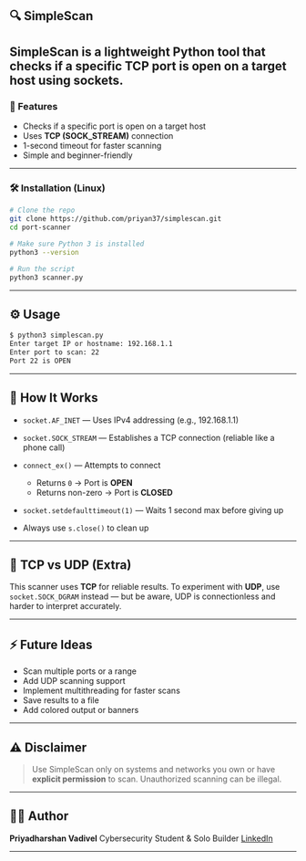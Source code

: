 ## 🔍 SimpleScan

**SimpleScan** is a lightweight Python tool that checks if a specific TCP port is open on a target host using sockets.
---

### 🚀 Features

* Checks if a specific port is open on a target host
* Uses **TCP (SOCK\_STREAM)** connection
* 1-second timeout for faster scanning
* Simple and beginner-friendly

---

### 🛠️ Installation (Linux)

```bash
# Clone the repo
git clone https://github.com/priyan37/simplescan.git
cd port-scanner

# Make sure Python 3 is installed
python3 --version

# Run the script
python3 scanner.py
```
---

## ⚙️ Usage

```bash
$ python3 simplescan.py
Enter target IP or hostname: 192.168.1.1
Enter port to scan: 22
Port 22 is OPEN
```

---

## 🧠 How It Works

* `socket.AF_INET` — Uses IPv4 addressing (e.g., 192.168.1.1)
* `socket.SOCK_STREAM` — Establishes a TCP connection (reliable like a phone call)
* `connect_ex()` — Attempts to connect

  * Returns `0` → Port is **OPEN**
  * Returns non-zero → Port is **CLOSED**
* `socket.setdefaulttimeout(1)` — Waits 1 second max before giving up
* Always use `s.close()` to clean up

---

## 📘 TCP vs UDP (Extra)

This scanner uses **TCP** for reliable results.
To experiment with **UDP**, use `socket.SOCK_DGRAM` instead — but be aware, UDP is connectionless and harder to interpret accurately.

---

## ⚡ Future Ideas

* Scan multiple ports or a range
* Add UDP scanning support
* Implement multithreading for faster scans
* Save results to a file
* Add colored output or banners

---

## ⚠️ Disclaimer

> Use SimpleScan only on systems and networks you own or have **explicit permission** to scan. Unauthorized scanning can be illegal.

---

## 🧑‍💻 Author

**Priyadharshan Vadivel**
Cybersecurity Student & Solo Builder
[LinkedIn](https://www.linkedin.com/in/priyan37/) 

---
